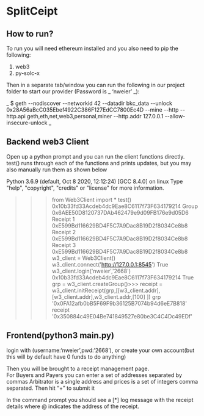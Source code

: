 # SplitCeipt

## How to run? 
To run you will need ethereum installed and you also need to pip the following: <br />
1. web3 <br />
2. py-solc-x <br />

Then in a separate tab/window you can run the following in our project folder to start our provider (Password is _ ‘nweier’ _):


_ $ geth --nodiscover --networkid 42 --datadir bkc_data --unlock
0x28A56aBcC035Ebef4922C386F127EdCC7800Ec4D --mine --http --http.api
geth,eth,net,web3,personal,miner --http.addr 127.0.0.1 --allow-insecure-unlock _


## Backend web3 Client 
Open up a python prompt and you can run the client functions directly. test() runs through each of the functions and prints updates, but you may also manually run them as shown below

Python 3.6.9 (default, Oct 8 2020, 12:12:24)
[GCC 8.4.0] on linux
Type "help", "copyright", "credits" or "license" for more information.
>>> from Web3Client import *
>>> test()
0x10b33fd33Acdeb4dc9Eae8C6117f73F634179214
Group 0x6AEE50D8120737DAb462479e9d09FB176e9d05D6
Receipt 1 0xE599Bd116629BD4F5C7A9Dac8B19D2f8034Ce8b8
Receipt 2 0xE599Bd116629BD4F5C7A9Dac8B19D2f8034Ce8b8
Receipt 3 0xE599Bd116629BD4F5C7A9Dac8B19D2f8034Ce8b8
>>> w3_client = Web3Client()
>>> w3_client.connect('http://127.0.0.1:8545')
True
>>> w3_client.login('nweier','2668')
0x10b33fd33Acdeb4dc9Eae8C6117f73F634179214
True
>>> grp = w3_client.createGroup()>>> receipt =
w3_client.initReceipt(grp,[[w3_client.addr],[w3_client.addr],w3_client.addr,[100]
])
>>> grp
'0x0FA12afb0bB5F69F9b36125B7074b94d6eE7B818'
>>> receipt
'0x350884c49E04Be741849527e80be3C4C4Dc49EDf'
>>> 

## Frontend(python3 main.py)
login with (username:‘nweier’,pwd:’2668’), or create your own account(but this will by default have 0 funds to do anything)

Then you will be brought to a receipt management page. <br />
For Buyers and Payers you can enter a set of addresses separated by commas Arbitrator is a single address and prices is a set of integers comma separated. Then hit “+” to submit it

In the command prompt you should see a [*] log message with the receipt details where @ indicates the address of the receipt.
